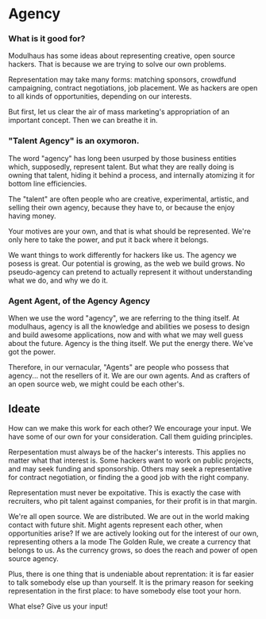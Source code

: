 # Agency

### What is it good for?

Modulhaus has some ideas about representing creative, open source hackers.  That is because we are trying to solve our own problems.  

Representation may take many forms:  matching sponsors, crowdfund campaigning, contract negotiations, job placement.  We as hackers are open to all kinds of opportunities, depending on our interests.

But first, let us clear the air of mass marketing's appropriation of an important concept.  Then we can breathe it in.

### "Talent Agency" is an oxymoron.  

The word "agency" has long been usurped by those business entities which, supposedly, represent talent.  But what they are really doing is owning that talent, hiding it behind a process, and internally atomizing it for bottom line efficiencies.  

The "talent" are often people who are creative, experimental, artistic, and selling their own agency, because they have to, or because the enjoy having money.

Your motives are your own, and that is what should be represented.  We're only here to take the power, and put it back where it belongs.

We want things to work differently for hackers like us.  The agency we posess is great.  Our potential is growing, as the web we build grows.  No pseudo-agency can pretend to actually represent it without understanding what we do, and why we do it.  

###  Agent Agent, of the Agency Agency

When we use the word "agency", we are referring to the thing itself.  At modulhaus, agency is all the knowledge and abilities we posess to design and build awesome applications, now and with what we may well guess about the future.  Agency is the thing itself.  We put the energy there.  We've got the power. 

Therefore, in our vernacular, "Agents" are people who possess that agency... not the resellers of it.  We are our own agents.  And as crafters of an open source web, we might could be each other's.  

## Ideate

How can we make this work for each other?  We encourage your input. We have some of our own for your consideration.  Call them guiding principles.  

Rerpesentation must always be of the hacker's interests.  This applies no matter what that interest is.  Some hackers want to work on public projects, and may seek funding and sponsorship.  Others may seek a representative for contract negotiation, or finding the a good job with the right company.

Representation must never be expoitative.  This is exactly the case with recruiters, who pit talent against companies, for their profit is in that margin.

We're all open source.  We are distributed.  We are out in the world making contact with future shit.  Might agents represent each other, when opportunities arise?  If we are actively looking out for the interest of our own, representing others a la mode The Golden Rule,  we create a currency that belongs to us.  As the currency grows, so does the reach and power of open source agency.

Plus, there is one thing that is undeniable about reprentation:  it is far easier to talk somebody else up than yourself.  It is the primary reason for seeking representation in the first place:  to have somebody else toot your horn.

What else?  Give us your input!

